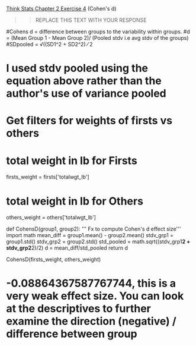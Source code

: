 [Think Stats Chapter 2 Exercise 4](http://greenteapress.com/thinkstats2/html/thinkstats2003.html#toc24) (Cohen's d)

>> REPLACE THIS TEXT WITH YOUR RESPONSE

#Cohens d = difference between groups to the variability within groups.
#d = (Mean Group 1 - Mean Group 2)/ (Pooled stdv i.e avg stdv of the groups)
#SDpooled = √((SD1^2 + SD2^2) ⁄ 2

# I used stdv pooled using the equation above rather than the author's use of variance pooled

# Get filters for weights of firsts vs others
# total weight in lb for Firsts
firsts_weight = firsts['totalwgt_lb']
# total weight in lb for Others
others_weight = others['totalwgt_lb']

def CohensD(group1, group2):
    ''' Fx to compute Cohen's d effect size'''
    import math
    mean_diff = group1.mean() - group2.mean()
    stdv_grp1 = group1.std()
    stdv_grp2 = group2.std()
    std_pooled = math.sqrt((stdv_grp1**2 + stdv_grp2**2)/2)
    d = mean_diff/std_pooled
    return d

CohensD(firsts_weight, others_weight)
# -0.08864367587767744, this is a very weak effect size. You can look at the descriptives to further examine the direction (negative) / difference between group
